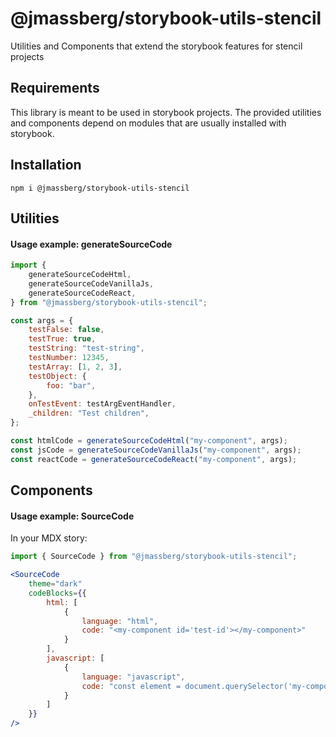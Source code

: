 # @jmassberg/storybook-utils-stencil

Utilities and Components that extend the storybook features for stencil projects

## Requirements

This library is meant to be used in storybook projects.
The provided utilities and components depend on modules that are usually installed with storybook.

## Installation

```shell
npm i @jmassberg/storybook-utils-stencil
```

## Utilities

#### Usage example: generateSourceCode

```jsx
import {
    generateSourceCodeHtml,
    generateSourceCodeVanillaJs,
    generateSourceCodeReact,
} from "@jmassberg/storybook-utils-stencil";

const args = {
    testFalse: false,
    testTrue: true,
    testString: "test-string",
    testNumber: 12345,
    testArray: [1, 2, 3],
    testObject: {
        foo: "bar",
    },
    onTestEvent: testArgEventHandler,
    _children: "Test children",
};

const htmlCode = generateSourceCodeHtml("my-component", args);
const jsCode = generateSourceCodeVanillaJs("my-component", args);
const reactCode = generateSourceCodeReact("my-component", args);
```

## Components

#### Usage example: SourceCode

In your MDX story:

```jsx
import { SourceCode } from "@jmassberg/storybook-utils-stencil";

<SourceCode
    theme="dark"
    codeBlocks={{
        html: [
            {
                language: "html",
                code: "<my-component id='test-id'></my-component>"
            }
        ],
        javascript: [
            {
                language: "javascript",
                code: "const element = document.querySelector('my-component#test-id');"
            }
        ]
    }}
/>
```
